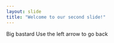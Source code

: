 ```yaml
---
layout: slide
title: "Welcome to our second slide!"
---
```

Big bastard
Use the left arrow to go back

